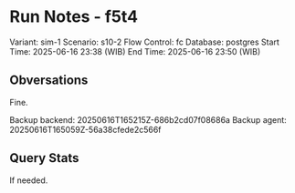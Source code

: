 # Run Notes - f5t4

Variant: sim-1
Scenario: s10-2
Flow Control: fc
Database: postgres
Start Time: 2025-06-16 23:38 (WIB)
End Time: 2025-06-16 23:50 (WIB)

## Obversations

Fine.

Backup backend: 20250616T165215Z-686b2cd07f08686a
Backup agent: 20250616T165059Z-56a38cfede2c566f

## Query Stats

If needed.
